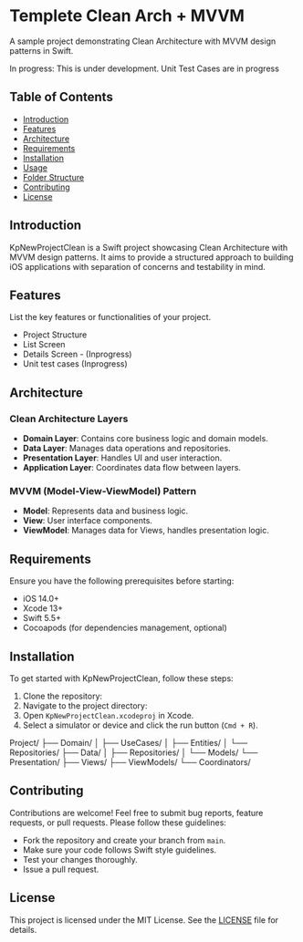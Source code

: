 # Templete Clean Arch + MVVM

A sample project demonstrating Clean Architecture with MVVM design patterns in Swift.

In progress: This is under development. Unit Test Cases are in progress

## Table of Contents

- [Introduction](#introduction)
- [Features](#features)
- [Architecture](#architecture)
- [Requirements](#requirements)
- [Installation](#installation)
- [Usage](#usage)
- [Folder Structure](#folder-structure)
- [Contributing](#contributing)
- [License](#license)

## Introduction

KpNewProjectClean is a Swift project showcasing Clean Architecture with MVVM design patterns. It aims to provide a structured approach to building iOS applications with separation of concerns and testability in mind.

## Features

List the key features or functionalities of your project.

- Project Structure
- List Screen
- Details Screen - (Inprogress)
- Unit test cases (Inprogress)

## Architecture

### Clean Architecture Layers

- **Domain Layer**: Contains core business logic and domain models.
- **Data Layer**: Manages data operations and repositories.
- **Presentation Layer**: Handles UI and user interaction.
- **Application Layer**: Coordinates data flow between layers.

### MVVM (Model-View-ViewModel) Pattern

- **Model**: Represents data and business logic.
- **View**: User interface components.
- **ViewModel**: Manages data for Views, handles presentation logic.

## Requirements

Ensure you have the following prerequisites before starting:

- iOS 14.0+
- Xcode 13+
- Swift 5.5+
- Cocoapods (for dependencies management, optional)

## Installation

To get started with KpNewProjectClean, follow these steps:

1. Clone the repository:
2. Navigate to the project directory:
3. Open `KpNewProjectClean.xcodeproj` in Xcode.
4. Select a simulator or device and click the run button (`Cmd + R`).


Project/
├── Domain/
│ ├── UseCases/
│ ├── Entities/
│ └── Repositories/
├── Data/
│ ├── Repositories/
│ └── Models/
└── Presentation/
├── Views/
├── ViewModels/
└── Coordinators/

## Contributing

Contributions are welcome! Feel free to submit bug reports, feature requests, or pull requests. Please follow these guidelines:

- Fork the repository and create your branch from `main`.
- Make sure your code follows Swift style guidelines.
- Test your changes thoroughly.
- Issue a pull request.

## License

This project is licensed under the MIT License. See the [LICENSE](LICENSE) file for details.
